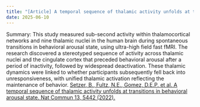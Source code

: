 ```yaml
---
title: "[Article] A temporal sequence of thalamic activity unfolds at transitions in behavioral arousal state"
date: 2025-06-10
---
```


Summary: This study measured sub-second activity within thalamocortical networks and nine thalamic nuclei in the human brain during spontaneous transitions in behavioral arousal state, using ultra-high field fast fMRI. The research discovered a stereotyped sequence of activity across thalamic nuclei and the cingulate cortex that preceded behavioral arousal after a period of inactivity, followed by widespread deactivation. These thalamic dynamics were linked to whether participants subsequently fell back into unresponsiveness, with unified thalamic activation reflecting the maintenance of behavior.
[Setzer, B., Fultz, N.E., Gomez, D.E.P. et al. A temporal sequence of thalamic activity unfolds at transitions in behavioral arousal state. Nat Commun 13, 5442 (2022).](https://www.nature.com/articles/s41467-022-33010-8#citeas)
